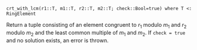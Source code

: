 ```
crt_with_lcm(r1::T, m1::T, r2::T, m2::T; check::Bool=true) where T <: RingElement
```

Return a tuple consisting of an element congruent to $r_1$ modulo $m_1$ and $r_2$ modulo $m_2$ and the least common multiple of $m_1$ and $m_2$. If `check = true` and no solution exists, an error is thrown.
